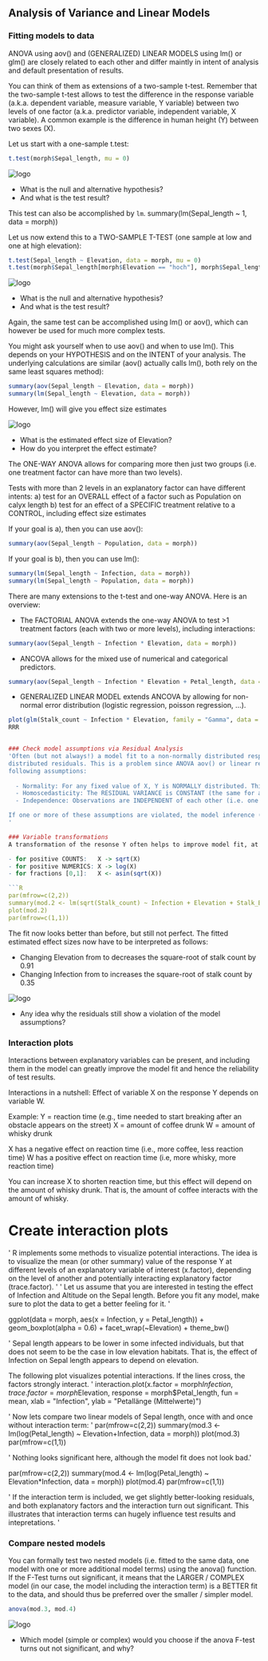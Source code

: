## Analysis of Variance and Linear Models

### Fitting models to data

ANOVA using aov() and (GENERALIZED) LINEAR MODELS using lm() or glm() are closely related to each other and differ maintly in intent of analysis and default presentation of results. 

You can think of them as extensions of a two-sample t-test. Remember that the two-sample t-test allows to test the difference in the response variable (a.k.a. dependent variable, measure variable, 
Y variable) between two levels of one factor (a.k.a. predictor variable, independent variable, X variable). A common example is the difference in human height (Y) between two sexes (X).

Let us start with a one-sample t.test:

```R
t.test(morph$Sepal_length, mu = 0)
```

![logo]
- What is the null and alternative hypothesis? 
- And what is the test result?

This test can also be accomplished by `lm`.
summary(lm(Sepal_length ~ 1, data = morph))

Let us now extend this to a TWO-SAMPLE T-TEST (one sample at low and one at high elevation):

```R
t.test(Sepal_length ~ Elevation, data = morph, mu = 0)
t.test(morph$Sepal_length[morph$Elevation == "hoch"], morph$Sepal_length[morph$Elevation == "tief"], data = morph, mu = 0)
```

![logo]
- What is the null and alternative hypothesis? 
- And what is the test result?


Again, the same test can be accomplished using lm() or aov(), which can however be used for much more complex tests.

You might ask yourself when to use aov() and when to use lm(). This depends on your HYPOTHESIS and on the INTENT of your analysis. The underlying calculations are similar (aov() actually calls lm(), both rely on the same least squares method):

```R
summary(aov(Sepal_length ~ Elevation, data = morph))
summary(lm(Sepal_length ~ Elevation, data = morph))
```

However, lm() will give you effect size estimates

![logo]
- What is the estimated effect size of Elevation?
- How do you interpret the effect estimate?

The ONE-WAY ANOVA allows for comparing more then just two groups (i.e. one treatment factor can have more than two levels). 

Tests with more than 2 levels in an explanatory factor can have different intents: 
a) test for an OVERALL effect of a factor such as Population on calyx length
b) test for an effect of a SPECIFIC treatment relative to a CONTROL, including 
     effect size estimates

If your goal is a), then you can use aov():

```R
summary(aov(Sepal_length ~ Population, data = morph))

```

If your goal is b), then you can use lm():

```R
summary(lm(Sepal_length ~ Infection, data = morph))
summary(lm(Sepal_length ~ Population, data = morph))
```

There are many extensions to the t-test and one-way ANOVA. Here is an overview:

- The FACTORIAL ANOVA extends the one-way ANOVA to test >1 treatment factors (each with two or more levels), including interactions:
```R
summary(aov(Sepal_length ~ Infection * Elevation, data = morph))

```
- ANCOVA allows for the mixed use of numerical and categorical predictors.

```R
summary(aov(Sepal_length ~ Infection * Elevation + Petal_length, data = morph))
```
- GENERALIZED LINEAR MODEL extends ANCOVA by allowing for non-normal error distribution (logistic regression, poisson regression, ...).
```R
plot(glm(Stalk_count ~ Infection * Elevation, family = "Gamma", data = morph))
RRR


### Check model assumptions via Residual Analysis
'Often (but not always!) a model fit to a non-normally distributed response variable will lead to non-normally
distributed residuals. This is a problem since ANOVA aov() or linear regression models lm() make the 
following assumptions:
  
  - Normality: For any fixed value of X, Y is NORMALLY distributed. This implies that the residuals are normally distributed.
  - Homoscedasticity: The RESIDUAL VARIANCE is CONSTANT (the same for any value of X)
  - Independence: Observations are INDEPENDENT of each other (i.e. one measurement is not influenced by another)

If one or more of these assumptions are violated, the model inference (i.e., test results) can be grossly misleading.
'

### Variable transformations
A transformation of the resonse Y often helps to improve model fit, at the expense of interpretability of the fitted model parameters (estimated effect size). There are the following commonly used first-aid transformations.

- for positive COUNTS:   X -> sqrt(X)
- for positive NUMERICS: X -> log(X)
- for fractions [0,1]:   X <- asin(sqrt(X))

```R
par(mfrow=c(2,2))
summary(mod.2 <- lm(sqrt(Stalk_count) ~ Infection + Elevation + Stalk_Elevation, data = morph))
plot(mod.2)
par(mfrow=c(1,1))
```

The fit now looks better than before, but still not perfect. The fitted estimated effect sizes now have to be interpreted as follows:

- Changing Elevation from <hoch> to <tief> decreases the square-root of stalk count by 0.91
- Changing Infection from <gesund> to <inf> increases the square-root of stalk count by 0.35

![logo]
- Any idea why the residuals still show a violation of the model assumptions?


### Interaction plots
Interactions between explanatory variables can be present, and including them in the model can greatly improve the model fit and hence the reliability of test results.

Interactions in a nutshell: Effect of variable X on the response Y depends on variable W.

Example: 
Y = reaction time (e.g., time needed to start breaking after an obstacle appears on the street)
X = amount of coffee drunk 
W = amount of whisky drunk 

X has a negative effect on reaction time (i.e., more coffee, less reaction time)
W has a positive effect on reaction time (i.e, more whisky, more reaction time)

You can increase X to shorten reaction time, but this effect will depend on the amount of whisky drunk.
That is, the amount of coffee interacts with the amount of whisky.


# Create interaction plots
' R implements some methods to visualize potential interactions. The idea is to visualize the mean (or other
  summary) value of the response Y at different levels of an explanatory variable of interest (x.factor), 
  depending on the level of another and potentially interacting explanatory factor (trace.factor).
'
' Let us assume that you are interested in testing the effect of Infection and Altitude on the Sepal length.
  Before you fit any model, make sure to plot the data to get a better feeling for it.
'

ggplot(data = morph, aes(x = Infection, y = Petal_length)) + 
  geom_boxplot(alpha = 0.6) + 
  facet_wrap(~Elevation) +
  theme_bw()

' Sepal length appears to be lower in some infected individuals, but that does not seem to be the case in 
  low elevation habitats. That is, the effect of Infection on Sepal length appears to depend on elevation.

  The following plot visualizes potential interactions. If the lines cross, the factors strongly interact.
'
interaction.plot(x.factor = morph$Infection, trace.factor = morph$Elevation, response = morph$Petal_length, 
                 fun = mean, xlab = "Infection", ylab = "Petallänge (Mittelwerte)")

' Now lets compare two linear models of Sepal length, once with and once without interaction term:
'
par(mfrow=c(2,2))
summary(mod.3 <- lm(log(Petal_length) ~ Elevation+Infection, data = morph))
plot(mod.3)
par(mfrow=c(1,1))

' Nothing looks significant here, although the model fit does not look bad.'

par(mfrow=c(2,2))
summary(mod.4 <- lm(log(Petal_length) ~ Elevation*Infection, data = morph))
plot(mod.4)
par(mfrow=c(1,1))

' If the interaction term is included, we get slightly better-looking residuals, and 
  both explanatory factors and the interaction turn out significant. This illustrates that interaction terms
  can hugely influence test results and intepretations.
'

### Compare nested models
You can formally test two nested models (i.e. fitted to the same data, one model with one or more additional model terms) using the anova() function. If the F-Test turns out significant, it means that the LARGER / COMPLEX model (in our case, the model including the interaction term) is a BETTER fit to the data, and should thus be preferred over the smaller / simpler model.

```R
anova(mod.3, mod.4)
```

![logo]
- Which model (simple or complex) would you choose if the anova F-test turns out not significant, and why?


[logo]: https://img.icons8.com/flat_round/64/000000/question-mark.png "Question"
